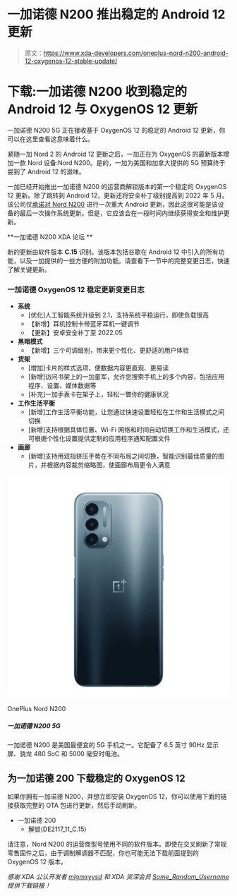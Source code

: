 # 一加诺德 N200 推出稳定的 Android 12 更新

> 原文：<https://www.xda-developers.com/oneplus-nord-n200-android-12-oxygenos-12-stable-update/>

# 下载:一加诺德 N200 收到稳定的 Android 12 与 OxygenOS 12 更新

一加诺德 N200 5G 正在接收基于 OxygenOS 12 的稳定的 Android 12 更新，你可以在这里查看这意味着什么。

紧随一加 Nord 2 的 Android 12 更新之后，一加正在为 OxygenOS 的最新版本增加一款 Nord 设备:Nord N200。是的，一加为美国和加拿大提供的 5G 预算终于尝到了 Android 12 的滋味。

一加已经开始推出一加诺德 N200 的运营商解锁版本的第一个稳定的 OxygenOS 12 更新。除了跳转到 Android 12，更新还将安全补丁级别提高到 2022 年 5 月。该公司仅[承诺对 Nord N200](https://www.xda-developers.com/oneplus-nord-n200-updates/) 进行一次重大 Android 更新，因此这很可能是该设备的最后一次操作系统更新。但是，它应该会在一段时间内继续获得安全和维护更新。

**一加诺德 N200 XDA 论坛 **

新的更新由软件版本 **C.15** 识别。该版本包括谷歌在 Android 12 中引入的所有功能，以及一加提供的一些方便的附加功能。请查看下一节中的完整变更日志，快速了解关键更新。

### 一加诺德 OxygenOS 12 稳定更新变更日志

*   **系统**
    *   [优化]人工智能系统升级到 2.1，支持系统平稳运行，即使负载很高
    *   【新增】耳机控制卡带蓝牙耳机一键调节
    *   【更新】安卓安全补丁至 2022.05
*   **黑暗模式**
    *   【新增】三个可调级别，带来更个性化、更舒适的用户体验
*   **货架**
    *   [增加]卡片的样式选项，使数据内容更直观、更易读
    *   [新增]访问书架上的一加童军，允许您搜索手机上的多个内容，包括应用程序、设置、媒体数据等
    *   [补充]一加手表卡在架子上，轻松一瞥你的健康状况
*   **工作生活平衡**
    *   [新增]工作生活平衡功能，让您通过快速设置轻松在工作和生活模式之间切换
    *   [新增]支持根据具体位置、Wi-Fi 网络和时间自动切换工作和生活模式，还可根据个性化设置提供定制的应用程序通知配置文件
*   **画廊**
    *   [新增]支持用双指挤压手势在不同布局之间切换，智能识别最佳质量的图片，并根据内容裁剪缩略图，使画廊布局更令人满意

 <picture>![Prime members can get their hands on the OnePlus Nord N200 at a discounted price of $180 during Amazon's Prime Early Access sale.](img/046779f7553ab3ce3e3d370dc784bc25.png)</picture> 

OnePlus Nord N200

##### 一加诺德 N200 5G

一加诺德 N200 是美国最便宜的 5G 手机之一。它配备了 6.5 英寸 90Hz 显示屏、骁龙 480 SoC 和 5000 毫安时电池。

## 为一加诺德 200 下载稳定的 OxygenOS 12

如果你拥有一加诺德 N200，并想立即安装 OxygenOS 12，你可以使用下面的链接获取完整的 OTA 包进行更新，然后手动刷新。

*   一加诺德 200
    *   解锁(DE2117_11_C.15)

请注意，Nord N200 的运营商型号使用不同的软件版本。即使在交叉刷新了常规零售固件之后，由于调制解调器不匹配，你也可能无法下载前面提到的 OxygenOS 12 版本。

*感谢 XDA 公认开发者 [mlgmxyysd](https://forum.xda-developers.com/m/mlgmxyysd.8430637/) 和 XDA 资深会员 [Some_Random_Username](https://forum.xda-developers.com/m/some_random_username.8234677/) 提供下载链接！*